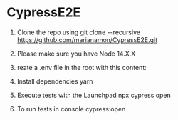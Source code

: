 # CypressE2E


1. Clone the repo using git clone --recursive https://github.com/marianamon/CypressE2E.git

2. Please make sure you have Node 14.X.X

3. reate a .env file in the root with this content: 

4. Install dependencies yarn

5. Execute tests with the Launchpad npx cypress open

6. To run tests in console cypress:open
